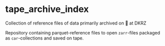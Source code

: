 # tape_archive_index
Collection of reference files of data primarily archived on 📼 at DKRZ

Repository containing parquet-reference files to open `zarr`-files packaged as `car`-collections and saved on tape.
